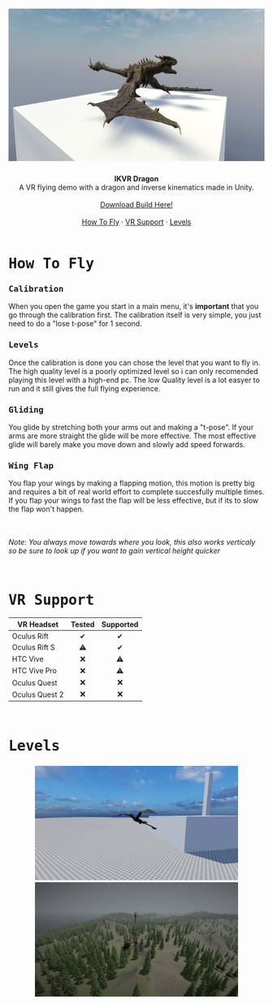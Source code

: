 <h1 align="center">
    <div align="center">
        <img Height=300 src="https://github.com/FunkyBuritto/IKVR-Dragon/blob/main/.github/assets/MainScene.png"> 
    </div>
</h1>


<div align="center">
  <b>IKVR Dragon</b> 
  <br> A VR flying demo with a dragon and inverse kinematics made in Unity.<br>
</div>

<br>

<div align="center">
    <a href="https://github.com/FunkyBuritto/IKVR-Dragon/releases/tag/v0.1.0">Download Build Here!</a>
</div>

<br>

<div align="center">
    <a href="#How-To-Fly">How To Fly</a>
    ·
    <a href="#VR-Support">VR Support</a>
    ·
    <a href="#Levels">Levels</a>
</div>

<br>

<h1><samp>How To Fly</samp></h1>

<h3><samp>Calibration</samp></h3>
When you open the game you start in a main menu, it's <b>important</b> that you go through the calibration first. The calibration itself is very simple, you just need to do a "lose t-pose" for 1 second.

<h3><samp>Levels</samp></h3>
Once the calibration is done you can chose the level that you want to fly in. The high quality level is a poorly optimized level so i can only recomended playing this level with a high-end pc. The low Quality level is a lot easyer to run and it still gives the full flying experience.

<h3><samp>Gliding</samp></h3>
You glide by stretching both your arms out and making a "t-pose". If your arms are more straight the glide will be more effective. The most effective glide will barely make you move down and slowly add speed forwards. 

<h3><samp>Wing Flap</samp></h3>
You flap your wings by making a flapping motion, this motion is pretty big and requires a bit of real world effort to complete succesfully multiple times. If you flap your wings to fast the flap will be less effective, but if its to slow the flap won't happen.

<br>

<br>

<br>

*Note: You always move towards where you look, this also works verticaly so be sure to look up if you want to gain vertical height quicker* 

<br>

<h1><samp>VR Support</samp></h1>

|  VR Headset   | Tested | Supported |
|---------------|:------:|:---------:|
| Oculus Rift   |    ✔   |     ✔    |
| Oculus Rift S |    ⚠   |     ✔    |
| HTC Vive      |   ❌   |     ⚠    |
| HTC Vive Pro  |   ❌   |     ⚠    |
| Oculus Quest  |   ❌   |     ❌   |
| Oculus Quest 2|   ❌   |     ❌   |

<br>

<h1><samp>Levels</samp></h1>
<h3 align="center">
    <div align="center">
        <img Height=225 src="https://github.com/FunkyBuritto/IKVR-Dragon/blob/main/.github/assets/LQScene.png"> 
        <img Height=225 src="https://github.com/FunkyBuritto/IKVR-Dragon/blob/main/.github/assets/HQScene.png">
    </div>
</h3>
